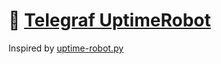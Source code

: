 # 🤖 [Telegraf UptimeRobot](https://github.com/illallangi/telegraf-uptimerobot)

Inspired by [uptime-robot.py](https://github.com/bentasker/telegraf-plugins/blame/master/uptime-robot/uptime-robot.py)
